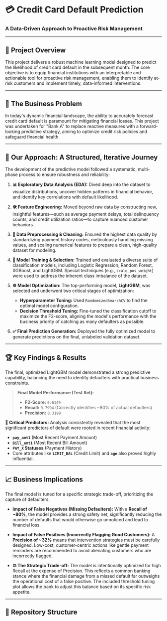 # 💳 Credit Card Default Prediction

### A Data-Driven Approach to Proactive Risk Management

---

## 🎯 Project Overview

This project delivers a robust machine learning model designed to predict the likelihood of credit card default in the subsequent month. The core objective is to equip financial institutions with an interpretable and actionable tool for proactive risk management, enabling them to identify at-risk customers and implement timely, data-informed interventions.

---

## 💼 The Business Problem

In today's dynamic financial landscape, the ability to accurately forecast credit card default is paramount for mitigating financial losses. This project was undertaken for "Bank A" to replace reactive measures with a forward-looking predictive strategy, aiming to optimize credit risk policies and safeguard financial health.

---

## 🚀 Our Approach: A Structured, Iterative Journey

The development of the predictive model followed a systematic, multi-phase process to ensure robustness and reliability:

1.  **📊 Exploratory Data Analysis (EDA):** Dived deep into the dataset to visualize distributions, uncover hidden patterns in financial behavior, and identify key correlations with default likelihood.

2.  **🛠️ Feature Engineering:** Moved beyond raw data by constructing new, insightful features—such as average payment delays, total delinquency counts, and credit utilization ratios—to capture nuanced customer behaviors.

3.  **🧼 Data Preprocessing & Cleaning:** Ensured the highest data quality by standardizing payment history codes, meticulously handling missing values, and scaling numerical features to prepare a clean, high-quality dataset for modeling.

4.  **🧠 Model Training & Selection:** Trained and evaluated a diverse suite of classification models, including Logistic Regression, Random Forest, XGBoost, and LightGBM. Special techniques (e.g., `scale_pos_weight`) were used to address the inherent class imbalance of the dataset.

5.  **⚙️ Model Optimization:** The top-performing model, **LightGBM**, was selected and underwent two critical stages of optimization:
    *   **Hyperparameter Tuning:** Used `RandomizedSearchCV` to find the optimal model configuration.
    *   **Decision Threshold Tuning:** Fine-tuned the classification cutoff to maximize the F2-score, aligning the model's performance with the business priority of catching as many defaulters as possible.

6.  **✅ Final Prediction Generation:** Deployed the fully optimized model to generate predictions on the final, unlabeled validation dataset.

---

## 🏆 Key Findings & Results

The final, optimized LightGBM model demonstrated a strong predictive capability, balancing the need to identify defaulters with practical business constraints.

> **Final Model Performance (Test Set):**
> *   **F2-Score:** `0.6149`
> *   **Recall:** `0.7994` (Correctly identifies ~80% of actual defaulters)
> *   **Precision:** `0.3198`

**🔑 Critical Predictors:**
Analysis consistently revealed that the most significant predictors of default were rooted in recent financial activity:
*   **`pay_amt1`** (Most Recent Payment Amount)
*   **`Bill_amt1`** (Most Recent Bill Amount)
*   **`PAY_X` Statuses** (Payment History)
*   Core attributes like **`LIMIT_BAL`** (Credit Limit) and **`age`** also proved highly influential.

---

## 📈 Business Implications

The final model is tuned for a specific strategic trade-off, prioritizing the capture of defaulters.

*   **Impact of False Negatives (Missing Defaulters):** With a **Recall of ~80%**, the model provides a strong safety net, significantly reducing the number of defaults that would otherwise go unnoticed and lead to financial loss.

*   **Impact of False Positives (Incorrectly Flagging Good Customers):** A **Precision of ~32%** means that intervention strategies must be carefully designed. Low-cost, customer-centric actions like gentle payment reminders are recommended to avoid alienating customers who are incorrectly flagged.

*   **⚖️ The Strategic Trade-off:** The model is intentionally optimized for high Recall at the expense of Precision. This reflects a common banking stance where the financial damage from a missed default far outweighs the operational cost of a false positive. The included threshold tuning plot allows the bank to adjust this balance based on its specific risk appetite.

---

## 📂 Repository Structure
